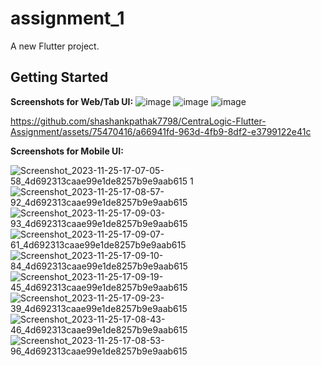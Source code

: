 # assignment_1

A new Flutter project.

## Getting Started
**Screenshots for Web/Tab UI:**
![image](https://github.com/shashankpathak7798/CentraLogic-Flutter-Assignment/assets/75470416/69b48aac-437b-4389-a58e-ceedc83d19d6)
![image](https://github.com/shashankpathak7798/CentraLogic-Flutter-Assignment/assets/75470416/638a228c-322d-4f00-82a6-f9e955c1f78e)
![image](https://github.com/shashankpathak7798/CentraLogic-Flutter-Assignment/assets/75470416/80ff416e-889a-445c-bb0d-012130a0c324)


https://github.com/shashankpathak7798/CentraLogic-Flutter-Assignment/assets/75470416/a66941fd-963d-4fb9-8df2-e3799122e41c

**Screenshots for Mobile UI:**

![Screenshot_2023-11-25-17-07-05-58_4d692313caae99e1de8257b9e9aab615 1](https://github.com/shashankpathak7798/CentraLogic-Flutter-Assignment/assets/75470416/465ea37e-9d75-44f7-a2cb-fb0840d294e9)
![Screenshot_2023-11-25-17-08-57-92_4d692313caae99e1de8257b9e9aab615](https://github.com/shashankpathak7798/CentraLogic-Flutter-Assignment/assets/75470416/4de56c81-c58e-41cd-91ae-6121cecd55e8)
![Screenshot_2023-11-25-17-09-03-93_4d692313caae99e1de8257b9e9aab615](https://github.com/shashankpathak7798/CentraLogic-Flutter-Assignment/assets/75470416/4a0116b9-e32a-45ea-ac1d-d0250fcc61ec)
![Screenshot_2023-11-25-17-09-07-61_4d692313caae99e1de8257b9e9aab615](https://github.com/shashankpathak7798/CentraLogic-Flutter-Assignment/assets/75470416/09ca3c84-7048-4063-afd2-535ed17dd41c)
![Screenshot_2023-11-25-17-09-10-84_4d692313caae99e1de8257b9e9aab615](https://github.com/shashankpathak7798/CentraLogic-Flutter-Assignment/assets/75470416/60a4431c-945f-41c2-bb85-a81fafb4b98f)
![Screenshot_2023-11-25-17-09-19-45_4d692313caae99e1de8257b9e9aab615](https://github.com/shashankpathak7798/CentraLogic-Flutter-Assignment/assets/75470416/f765f63b-2fd6-42f2-8407-38fe89bf0118)
![Screenshot_2023-11-25-17-09-23-39_4d692313caae99e1de8257b9e9aab615](https://github.com/shashankpathak7798/CentraLogic-Flutter-Assignment/assets/75470416/9890c73a-acf3-4700-b573-6d4d434c040b)
![Screenshot_2023-11-25-17-08-43-46_4d692313caae99e1de8257b9e9aab615](https://github.com/shashankpathak7798/CentraLogic-Flutter-Assignment/assets/75470416/f2c230f6-67ff-43eb-8f5e-dab8084bc007)
![Screenshot_2023-11-25-17-08-53-96_4d692313caae99e1de8257b9e9aab615](https://github.com/shashankpathak7798/CentraLogic-Flutter-Assignment/assets/75470416/78542242-30b7-4927-bd51-29e0eda74c1a)
